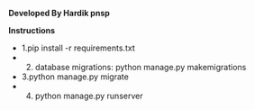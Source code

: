 **Developed By Hardik pnsp**

**Instructions**
- 1.pip install -r requirements.txt
- 2. database migrations: python manage.py makemigrations
- 3.python manage.py migrate
- 4. python manage.py runserver
